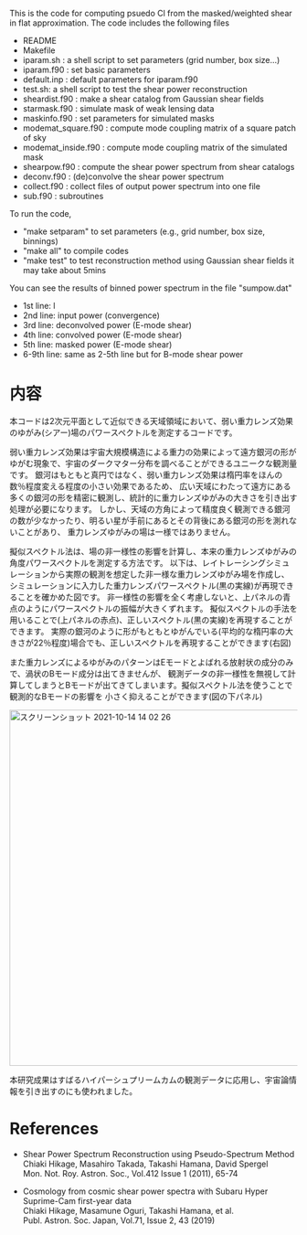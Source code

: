 This is the code for computing psuedo Cl from the masked/weighted shear in flat approximation.
The code includes the following files

 * README
 * Makefile
 * iparam.sh : a shell script to set parameters (grid number, box size...)
 * iparam.f90 : set basic parameters
 * default.inp : default parameters for iparam.f90
 * test.sh: a shell script to test the shear power reconstruction
 * sheardist.f90 : make a shear catalog from Gaussian shear fields
 * starmask.f90 : simulate mask of weak lensing data 
 * maskinfo.f90 : set parameters for simulated masks
 * modemat_square.f90 : compute mode coupling matrix of a square patch of sky
 * modemat_inside.f90 : compute mode coupling matrix of the simulated mask
 * shearpow.f90 : compute the shear power spectrum from shear catalogs
 * deconv.f90 : (de)convolve the shear power spectrum
 * collect.f90 : collect files of output power spectrum into one file
 * sub.f90 : subroutines

To run the code, 

 * "make setparam" to set parameters (e.g., grid number, box size, binnings)
 * "make all" to compile codes 
 * "make test" to test reconstruction method using Gaussian shear fields 
   it may take about 5mins
 
You can see the results of binned power spectrum in the file "sumpow.dat"
 * 1st line: l
 * 2nd line: input power (convergence)
 * 3rd line: deconvolved power (E-mode shear)
 * 4th line: convolved power (E-mode shear)
 * 5th line: masked power (E-mode shear)
 * 6-9th line: same as 2-5th line but for B-mode shear power

# 内容
本コードは2次元平面として近似できる天域領域において、弱い重力レンズ効果のゆがみ(シアー)場のパワースペクトルを測定するコードです。

弱い重力レンズ効果は宇宙大規模構造による重力の効果によって遠方銀河の形がゆがむ現象で、宇宙のダークマター分布を調べることができるユニークな観測量です。
銀河はもともと真円ではなく、弱い重力レンズ効果は楕円率をほんの数％程度変える程度の小さい効果であるため、
広い天域にわたって遠方にある多くの銀河の形を精密に観測し、統計的に重力レンズゆがみの大きさを引き出す処理が必要になります。
しかし、天域の方角によって精度良く観測できる銀河の数が少なかったり、明るい星が手前にあるとその背後にある銀河の形を測れないことがあり、
重力レンズゆがみの場は一様ではありません。

擬似スペクトル法は、場の非一様性の影響を計算し、本来の重力レンズゆがみの角度パワースペクトルを測定する方法です。
以下は、レイトレーシングシミュレーションから実際の観測を想定した非一様な重力レンズゆがみ場を作成し、
シミュレーションに入力した重力レンズパワースペクトル(黒の実線)が再現できることを確かめた図です。
非一様性の影響を全く考慮しないと、上パネルの青点のようにパワースペクトルの振幅が大きくずれます。
擬似スペクトルの手法を用いることで(上パネルの赤点)、正しいスペクトル(黒の実線)を再現することができます。
実際の銀河のように形がもともとゆがんでいる(平均的な楕円率の大きさが22％程度)場合でも、正しいスペクトルを再現することができます(右図)

また重力レンズによるゆがみのパターンはEモードとよばれる放射状の成分のみで、渦状のBモード成分は出てきませんが、
観測データの非一様性を無視して計算してしまうとBモードが出てきてしまいます。擬似スペクトル法を使うことで観測的なBモードの影響を
小さく抑えることができます(図の下パネル)

<img width="623" alt="スクリーンショット 2021-10-14 14 02 26" src="https://user-images.githubusercontent.com/86592645/137254998-644ab80a-8409-45a9-b4b3-9b6556aa7e7a.png">

本研究成果はすばるハイパーシュプリームカムの観測データに応用し、宇宙論情報を引き出すのにも使われました。

# References
- Shear Power Spectrum Reconstruction using Pseudo-Spectrum Method  
Chiaki Hikage, Masahiro Takada, Takashi Hamana, David Spergel  
Mon. Not. Roy. Astron. Soc., Vol.412 Issue 1 (2011), 65-74

- Cosmology from cosmic shear power spectra with Subaru Hyper Suprime-Cam first-year data  
Chiaki Hikage, Masamune Oguri, Takashi Hamana, et al.  
Publ. Astron. Soc. Japan, Vol.71, Issue 2, 43 (2019)  
